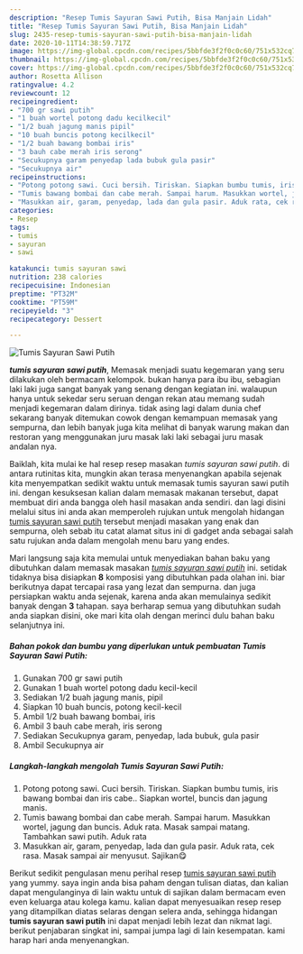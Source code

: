 ```yaml
---
description: "Resep Tumis Sayuran Sawi Putih, Bisa Manjain Lidah"
title: "Resep Tumis Sayuran Sawi Putih, Bisa Manjain Lidah"
slug: 2435-resep-tumis-sayuran-sawi-putih-bisa-manjain-lidah
date: 2020-10-11T14:38:59.717Z
image: https://img-global.cpcdn.com/recipes/5bbfde3f2f0c0c60/751x532cq70/tumis-sayuran-sawi-putih-foto-resep-utama.jpg
thumbnail: https://img-global.cpcdn.com/recipes/5bbfde3f2f0c0c60/751x532cq70/tumis-sayuran-sawi-putih-foto-resep-utama.jpg
cover: https://img-global.cpcdn.com/recipes/5bbfde3f2f0c0c60/751x532cq70/tumis-sayuran-sawi-putih-foto-resep-utama.jpg
author: Rosetta Allison
ratingvalue: 4.2
reviewcount: 12
recipeingredient:
- "700 gr sawi putih"
- "1 buah wortel potong dadu kecilkecil"
- "1/2 buah jagung manis pipil"
- "10 buah buncis potong kecilkecil"
- "1/2 buah bawang bombai iris"
- "3 bauh cabe merah iris serong"
- "Secukupnya garam penyedap lada bubuk gula pasir"
- "Secukupnya air"
recipeinstructions:
- "Potong potong sawi. Cuci bersih. Tiriskan. Siapkan bumbu tumis, iris bawang bombai dan iris cabe.. Siapkan wortel, buncis dan jagung manis."
- "Tumis bawang bombai dan cabe merah. Sampai harum. Masukkan wortel, jagung dan buncis. Aduk rata. Masak sampai matang. Tambahkan sawi putih. Aduk rata"
- "Masukkan air, garam, penyedap, lada dan gula pasir. Aduk rata, cek rasa. Masak sampai air menyusut. Sajikan😋"
categories:
- Resep
tags:
- tumis
- sayuran
- sawi

katakunci: tumis sayuran sawi 
nutrition: 238 calories
recipecuisine: Indonesian
preptime: "PT32M"
cooktime: "PT59M"
recipeyield: "3"
recipecategory: Dessert

---
```



![Tumis Sayuran Sawi Putih](https://img-global.cpcdn.com/recipes/5bbfde3f2f0c0c60/751x532cq70/tumis-sayuran-sawi-putih-foto-resep-utama.jpg)

<b><i>tumis sayuran sawi putih</i></b>, Memasak menjadi suatu kegemaran yang seru dilakukan oleh bermacam kelompok. bukan hanya para ibu ibu, sebagian laki laki juga sangat banyak yang senang dengan kegiatan ini. walaupun hanya untuk sekedar seru seruan dengan rekan atau memang sudah menjadi kegemaran dalam dirinya. tidak asing lagi dalam dunia chef sekarang banyak ditemukan cowok dengan kemampuan memasak yang sempurna, dan lebih banyak juga kita melihat di banyak warung makan dan restoran yang menggunakan juru masak laki laki sebagai juru masak andalan nya.

Baiklah, kita mulai ke hal resep resep masakan <i>tumis sayuran sawi putih</i>. di antara rutinitas kita, mungkin akan terasa menyenangkan apabila sejenak kita menyempatkan sedikit waktu untuk memasak tumis sayuran sawi putih ini. dengan kesuksesan kalian dalam memasak makanan tersebut, dapat membuat diri anda bangga oleh hasil masakan anda sendiri. dan lagi disini melalui situs ini anda akan memperoleh rujukan untuk mengolah hidangan <u>tumis sayuran sawi putih</u> tersebut menjadi masakan yang enak dan sempurna, oleh sebab itu catat alamat situs ini di gadget anda sebagai salah satu rujukan anda dalam mengolah menu baru yang endes.




Mari langsung saja kita memulai untuk menyediakan bahan baku yang dibutuhkan dalam memasak masakan <u><i>tumis sayuran sawi putih</i></u> ini. setidak tidaknya bisa disiapkan <b>8</b> komposisi yang dibutuhkan pada olahan ini. biar berikutnya dapat tercapai rasa yang lezat dan sempurna. dan juga persiapkan waktu anda sejenak, karena anda akan memulainya sedikit banyak dengan <b>3</b> tahapan. saya berharap semua yang dibutuhkan sudah anda siapkan disini, oke mari kita olah dengan merinci dulu bahan baku selanjutnya ini.

<!--inarticleads1-->

##### Bahan pokok dan bumbu yang diperlukan untuk pembuatan Tumis Sayuran Sawi Putih:

1. Gunakan 700 gr sawi putih
1. Gunakan 1 buah wortel potong dadu kecil-kecil
1. Sediakan 1/2 buah jagung manis, pipil
1. Siapkan 10 buah buncis, potong kecil-kecil
1. Ambil 1/2 buah bawang bombai, iris
1. Ambil 3 bauh cabe merah, iris serong
1. Sediakan Secukupnya garam, penyedap, lada bubuk, gula pasir
1. Ambil Secukupnya air




<!--inarticleads2-->

##### Langkah-langkah mengolah Tumis Sayuran Sawi Putih:

1. Potong potong sawi. Cuci bersih. Tiriskan. Siapkan bumbu tumis, iris bawang bombai dan iris cabe.. Siapkan wortel, buncis dan jagung manis.
1. Tumis bawang bombai dan cabe merah. Sampai harum. Masukkan wortel, jagung dan buncis. Aduk rata. Masak sampai matang. Tambahkan sawi putih. Aduk rata
1. Masukkan air, garam, penyedap, lada dan gula pasir. Aduk rata, cek rasa. Masak sampai air menyusut. Sajikan😋




Berikut sedikit pengulasan menu perihal resep <u>tumis sayuran sawi putih</u> yang yummy. saya ingin anda bisa paham dengan tulisan diatas, dan kalian dapat mengulanginya di lain waktu untuk di sajikan dalam bermacam even even keluarga atau kolega kamu. kalian dapat menyesuaikan resep resep yang ditampilkan diatas selaras dengan selera anda, sehingga hidangan <b>tumis sayuran sawi putih</b> ini dapat menjadi lebih lezat dan nikmat lagi. berikut penjabaran singkat ini, sampai jumpa lagi di lain kesempatan. kami harap hari anda menyenangkan.
